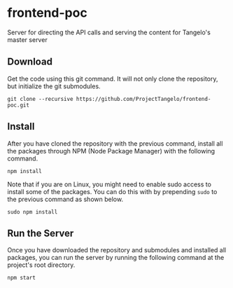 # frontend-poc

Server for directing the API calls and serving the content for Tangelo's master server

## Download

Get the code using this git command. It will not only clone the repository, but initialize the git submodules.
```
git clone --recursive https://github.com/ProjectTangelo/frontend-poc.git
```

## Install
After you have cloned the repository with the previous command, install all the packages through NPM (Node Package Manager) with the following command.
```
npm install
```

Note that if you are on Linux, you might need to enable sudo access to install some of the packages. You can do this with by prepending ```sudo``` to the previous command as shown below.

```
sudo npm install
```

## Run the Server
Once you have downloaded the repository and submodules and installed all packages, you can run the server by running the following command at the project's root directory.

```
npm start
```
